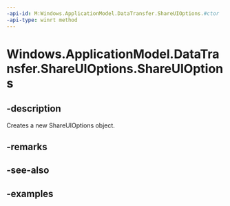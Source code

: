 ```yaml
---
-api-id: M:Windows.ApplicationModel.DataTransfer.ShareUIOptions.#ctor
-api-type: winrt method
---
```


<!-- Method syntax.
public ShareUIOptions.ShareUIOptions()
-->

# Windows.ApplicationModel.DataTransfer.ShareUIOptions.ShareUIOptions

## -description
Creates a new ShareUIOptions object.

## -remarks

## -see-also

## -examples

